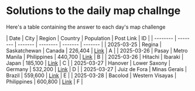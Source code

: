 # Solutions to the daily map challnge
Here's a table containing the answer to each day's map challenge

| Date | City    | Region | Country   | Population | Post Link | ID |
| -------- | -------- | ------- | -------- | ------- | ------- |
| 2025-03-25 | Regina | Saskatchewan | Canada | 226,404 | <a id='at://did:plc:rm5bg2yv2rfh2rcxnjxhfd2f/app.bsky.feed.post/3llb44niubu2j' href='https://bsky.app/profile/random-city-bot.bsky.social/post/3llb44niubu2j'>Link</a> | A |
| 2025-03-26 | Pasay | Metro Manila | Philippines | 440,700 | <a id='at://did:plc:rm5bg2yv2rfh2rcxnjxhfd2f/app.bsky.feed.post/3llbbe4awrh2z' href='https://bsky.app/profile/random-city-bot.bsky.social/post/3llbbe4awrh2z'>Link</a> | B |
| 2025-03-26 | Hitachi | Ibaraki | Japan | 185,100 | <a id='at://did:plc:rm5bg2yv2rfh2rcxnjxhfd2f/app.bsky.feed.post/3llbbofipck2c' href='https://bsky.app/profile/random-city-bot.bsky.social/post/3llbbofipck2c'>Link</a> | C |
| 2025-03-27 | Hanover | Lower Saxony | Germany | 532,200 | <a id='at://did:plc:rm5bg2yv2rfh2rcxnjxhfd2f/app.bsky.feed.post/3llezg3osj72c' href='https://bsky.app/profile/random-city-bot.bsky.social/post/3llezg3osj72c'>Link</a> | D |
| 2025-03-27 | Juiz de Fora | Minas Gerais | Brazil | 559,600 | <a id='at://did:plc:rm5bg2yv2rfh2rcxnjxhfd2f/app.bsky.feed.post/3llf4oucky42z' href='https://bsky.app/profile/random-city-bot.bsky.social/post/3llf4oucky42z'>Link</a> | E |
| 2025-03-28 | Bacolod | Western Visayas | Philippines | 600,800 | <a id='at://did:plc:rm5bg2yv2rfh2rcxnjxhfd2f/app.bsky.feed.post/3llgedmughb2b' href='https://bsky.app/profile/random-city-bot.bsky.social/post/3llgedmughb2b'>Link</a> | F |
